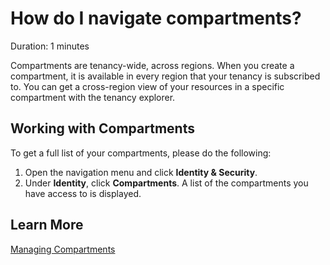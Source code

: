 # How do I navigate compartments?
Duration: 1 minutes

Compartments are tenancy-wide, across regions. When you create a compartment, it is available in every region that your tenancy is subscribed to. You can get a cross-region view of your resources in a specific compartment with the tenancy explorer.

## Working with Compartments

To get a full list of your compartments, please do the following:

1. Open the navigation menu and click **Identity & Security**.
2. Under **Identity**, click **Compartments**. A list of the compartments you have access to is displayed.

## Learn More

[Managing Compartments](https://docs.oracle.com/en-us/iaas/Content/Identity/Tasks/managingcompartments.htm#:~:text=Open%20the%20navigation%20menu%20and,have%20access%20to%20is%20displayed.)
